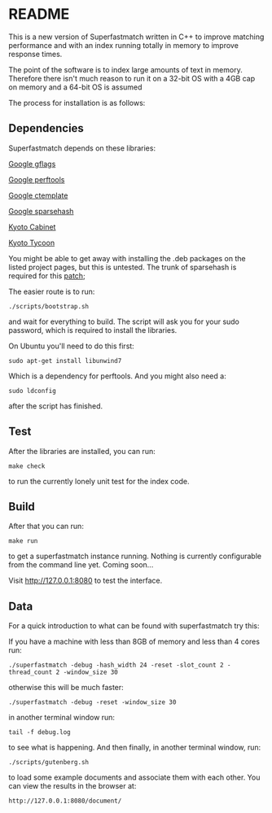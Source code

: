 README
======

This is a new version of Superfastmatch written in C++ to improve matching performance and with an index running totally in memory to improve response times.

The point of the software is to index large amounts of text in memory. Therefore there isn't much reason to run it on a 32-bit OS with a 4GB cap on memory and a 64-bit OS is assumed

The process for installation is as follows:


Dependencies
------------

Superfastmatch depends on these libraries:

[Google gflags](http://code.google.com/p/google-gflags/)

[Google perftools](http://code.google.com/p/google-perftools/)

[Google ctemplate](http://code.google.com/p/google-ctemplate/)

[Google sparsehash](http://code.google.com/p/google-sparsehash/)

[Kyoto Cabinet](http://fallabs.com/kyotocabinet/)

[Kyoto Tycoon](http://fallabs.com/kyototycoon/)

You might be able to get away with installing the .deb packages on the listed project pages, but this is untested. The trunk of sparsehash is required for this [patch](http://code.google.com/p/google-sparsehash/source/detail?r=76);

The easier route is to run:

    ./scripts/bootstrap.sh

and wait for everything to build. The script will ask you for your sudo password, which is required to install the libraries.

On Ubuntu you'll need to do this first:

    sudo apt-get install libunwind7

Which is a dependency for perftools. And you might also need a:

    sudo ldconfig

after the script has finished.

Test
----

After the libraries are installed, you can run:

    make check

to run the currently lonely unit test for the index code.

Build
-----

After that you can run:

    make run

to get a superfastmatch instance running. Nothing is currently configurable from the command line yet. Coming soon...

Visit http://127.0.0.1:8080 to test the interface.

Data
----

For a quick introduction to what can be found with superfastmatch try this:

If you have a machine with less than 8GB of memory and less than 4 cores run:

    ./superfastmatch -debug -hash_width 24 -reset -slot_count 2 -thread_count 2 -window_size 30

otherwise this will be much faster:

    ./superfastmatch -debug -reset -window_size 30

in another terminal window run:

    tail -f debug.log
    
to see what is happening. And then finally, in another terminal window, run:

    ./scripts/gutenberg.sh
    
to load some example documents and associate them with each other. You can view the results in the browser at:

    http://127.0.0.1:8080/document/




